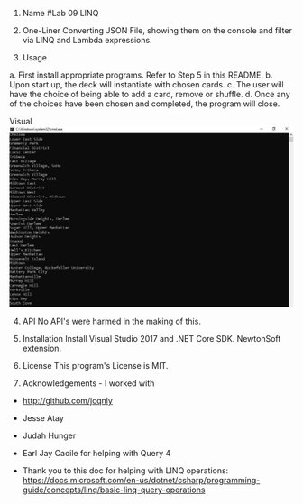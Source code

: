 1. Name 
#Lab 09 LINQ

2. One-Liner
Converting JSON File, showing them on the console and filter via LINQ and Lambda expressions.

3. Usage

a. First install appropriate programs. Refer to Step 5 in this README.
b. Upon start up, the deck will instantiate with chosen cards.
c. The user will have the choice of being able to add a card, remove or shuffle.
d. Once any of the choices have been chosen and completed, the program will close.

Visual
![Image](asset/Lab09.JPG)

4. API
No API's were harmed in the making of this.

5. Installation
Install Visual Studio 2017 and .NET Core SDK. NewtonSoft extension.

6. License
This program's License is MIT.

7. Acknowledgements - I worked with 
- http://github.com/jcqnly 
- Jesse Atay
- Judah Hunger
- Earl Jay Caoile for helping with Query 4
                
- Thank you to this doc for helping with LINQ operations: 
https://docs.microsoft.com/en-us/dotnet/csharp/programming-guide/concepts/linq/basic-linq-query-operations